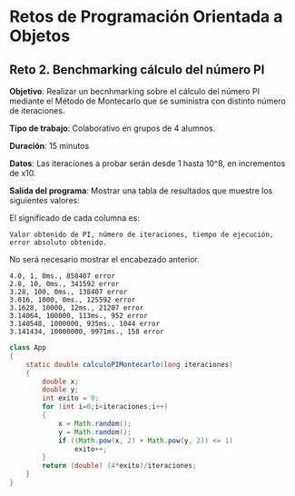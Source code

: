 # Retos de Programación Orientada a Objetos

 ## Reto 2. Benchmarking cálculo del número PI
 
**Objetivo**: Realizar un becnhmarking sobre el cálculo del número PI mediante el Método de Montecarlo que se suministra con distinto número de iteraciones.

**Tipo de trabajo**: Colaborativo en grupos de 4 alumnos.

**Duración**: 15 minutos

**Datos**: Las iteraciones a probar serán desde 1 hasta 10^8, en incrementos de x10.

**Salida del programa**: Mostrar una tabla de resultados que muestre los siguientes valores:

El significado de cada columna es:
```
Valor obtenido de PI, número de iteraciones, tiempo de ejecución, error absoluto obtenido.
```
No será necesario mostrar el encabezado anterior.

```
4.0, 1, 0ms., 858407 error
2.8, 10, 0ms., 341592 error
3.28, 100, 0ms., 138407 error
3.016, 1000, 0ms., 125592 error
3.1628, 10000, 12ms., 21207 error
3.14064, 100000, 113ms., 952 error
3.140548, 1000000, 935ms., 1044 error
3.141434, 10000000, 9971ms., 158 error
```


```Java
class App
{
    static double calculoPIMontecarlo(long iteraciones)
    {
        double x;
        double y;
        int exito = 0;
        for (int i=0;i<iteraciones;i++)
        {
            x = Math.random();
            y = Math.random();
            if ((Math.pow(x, 2) + Math.pow(y, 2)) <= 1)
                exito++;
        }
        return (double) (4*exito)/iteraciones;
    }  
}
```


```Java

```
